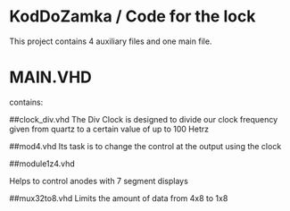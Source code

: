 # KodDoZamka / Code for the lock



This project contains 4 auxiliary files and one main file.


# **MAIN.VHD**  
contains: 

##clock_div.vhd
The Div Clock is designed to divide our clock frequency given from quartz to a certain value of up to 100 Hetrz

##mod4.vhd
Its task is to change the control at the output using the clock

##module1z4.vhd

Helps to control anodes with 7 segment displays

##mux32to8.vhd
Limits the amount of data from 4x8 to 1x8